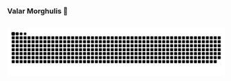 ### Valar Morghulis 👋

<div align="center">
  <a href="https://github.com/mHelenaR">
  
</div>
  
  ##

  ![Snake animation](https://github.com/mHelenaR/mHelenaR/blob/output/github-contribution-grid-snake.svg)
